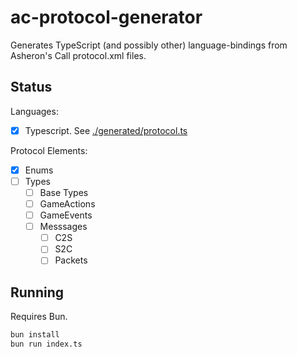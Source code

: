# ac-protocol-generator

Generates TypeScript (and possibly other) language-bindings from Asheron's Call protocol.xml files.

## Status

Languages:

- [x] Typescript. See [./generated/protocol.ts](./generated/protocol.ts)

Protocol Elements:

- [x] Enums
- [ ] Types
  - [ ] Base Types
  - [ ] GameActions
  - [ ] GameEvents
  - [ ] Messsages
    - [ ] C2S
    - [ ] S2C
    - [ ] Packets

## Running

Requires Bun.

```sh
bun install
bun run index.ts
```
